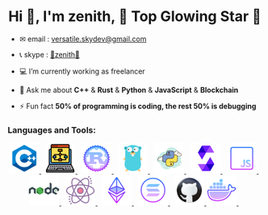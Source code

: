 <h1 align="center">Hi 👋, I'm zenith, 🌟 Top Glowing Star 🔭</h1>

* ✉ email : <a href="versatile.skydev@gmail.com">versatile.skydev@gmail.com</a>

* 📞 skype : <a href="https://join.skype.com/invite/sTcIbKLV2x6u">🌟zenith🌟</a>

- 💻 I’m currently working as freelancer

- 💬 Ask me about **C++** & **Rust** & **Python** & **JavaScript** & **Blockchain**

- ⚡ Fun fact **50% of programming is coding, the rest 50% is debugging**

<h3 align="left">Languages and Tools:</h3>
<p align="center"> 
    <a href="https://www.w3schools.com/cpp/" target="_blank" rel="noreferrer"> 
        <img src="c++.png" alt="cplusplus" width="60" height="60" />
    </a> &nbsp;
    <a href="https://developer.mantidproject.org/Standards/AlgorithmDocumentation.html" target="_blank" rel="noreferrer"> 
        <img src="algorithm.png" alt="algorithm" width="60" height="60" />
    </a> &nbsp;  
    <a href="https://www.rust-lang.org/" target="_blank" rel="noreferrer">
        <img src="rust.png" alt="rust" width="60" height="60" />
    </a> &nbsp; 
    <a href="https://go.dev/doc/" target="_blank" rel="noreferrer">
        <img src="golang.png" alt="go" width="60" height="60" />
    </a> &nbsp; 
    <a href="https://www.python.org/" target="_blank" rel="noreferrer">
        <img src="python.png" alt="python" width="60" height="60" />
    </a> &nbsp; 
    <a href="https://docs.soliditylang.org/en/v0.8.19/" target="_blank" rel="noreferrer">
        <img src="solidity.png" alt="solidity" width="60" height="60" />
    </a> &nbsp; 
    <a  href="https://developer.mozilla.org/en-US/docs/Web/JavaScript" target="_blank" rel="noreferrer"> 
        <img src="javascript.png" alt="javascript" width="60" height="60" />
    </a> &nbsp;
    <a  href="https://nodejs.org/en/docs" target="_blank" rel="noreferrer"> 
        <img src="nodejs.png" alt="node" width="60" height="60" />
    </a> &nbsp;
    <a  href="https://legacy.reactjs.org/docs/getting-started.html" target="_blank" rel="noreferrer"> 
        <img src="react.png" alt="react" width="60" height="60" />
    </a> &nbsp;
    <a  href="https://docs.solana.com/" target="_blank" rel="noreferrer"> 
        <img src="ethereum.png" alt="ethereum" width="60" height="60" />
    </a> &nbsp;
    <a  href="https://docs.solana.com/" target="_blank" rel="noreferrer"> 
        <img src="solana.png" alt="solana" width="60" height="60" />
    </a> &nbsp;
    <a href="https://docs.github.com/en/actions" target="_blank" rel="noreferrer"> 
        <img src="github.png" alt="opencv" width="60" height="60" />
    </a>
    <a href="https://www.docker.com/" target="_blank" rel="noreferrer"> 
        <img src="docker.png" alt="docker" width="60" height="60" /> 
    </a> &nbsp;
</p>
